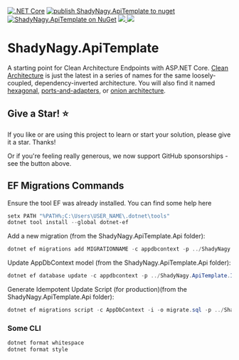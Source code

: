 [![.NET Core](https://github.com/ShadyNagy/ShadyNagy.ApiTemplate/workflows/.NET%20Core/badge.svg)](https://github.com/ShadyNagy/ShadyNagy.ApiTemplate/actions)
[![publish ShadyNagy.ApiTemplate to nuget](https://github.com/ShadyNagy/ShadyNagy.ApiTemplate/actions/workflows/publish.yml/badge.svg)](https://github.com/ShadyNagy/ShadyNagy.ApiTemplate/actions/workflows/publish.yml)
[![ShadyNagy.ApiTemplate on NuGet](https://img.shields.io/nuget/v/ShadyNagy.ApiTemplate?label=ShadyNagy.ApiTemplate)](https://www.nuget.org/packages/ShadyNagy.ApiTemplate/)
<a href="https://www.nuget.org/packages/ShadyNagy.ApiTemplate" alt="NuGet">
  <img src="https://img.shields.io/nuget/dt/ShadyNagy.ApiTemplate" />
</a>
<a href="https://github.com/ShadyNagy/Utilities/blob/master/LICENSE" alt="license">
  <img src="https://img.shields.io/badge/License-MIT-blue.svg" />
</a>

# ShadyNagy.ApiTemplate

A starting point for Clean Architecture Endpoints with ASP.NET Core. [Clean Architecture](https://8thlight.com/blog/uncle-bob/2012/08/13/the-clean-architecture.html) is just the latest in a series of names for the same loosely-coupled, dependency-inverted architecture. You will also find it named [hexagonal](http://alistair.cockburn.us/Hexagonal+architecture), [ports-and-adapters](http://www.dossier-andreas.net/software_architecture/ports_and_adapters.html), or [onion architecture](http://jeffreypalermo.com/blog/the-onion-architecture-part-1/).

## Give a Star! :star:
If you like or are using this project to learn or start your solution, please give it a star. Thanks!

Or if you're feeling really generous, we now support GitHub sponsorships - see the button above.

## EF Migrations Commands

Ensure the tool EF was already installed. You can find some help here
```powershell
setx PATH "%PATH%;C:\Users\USER_NAME\.dotnet\tools" 
dotnet tool install --global dotnet-ef
```

Add a new migration (from the ShadyNagy.ApiTemplate.Api folder):

```powershell
dotnet ef migrations add MIGRATIONNAME -c appdbcontext -p ../ShadyNagy.ApiTemplate.Infrastructure/ShadyNagy.ApiTemplate.Infrastructure.csproj -s ShadyNagy.ApiTemplate.Api.csproj -o Data/Migrations
```

Update AppDbContext model (from the ShadyNagy.ApiTemplate.Api folder):

```powershell
dotnet ef database update -c appdbcontext -p ../ShadyNagy.ApiTemplate.Infrastructure/ShadyNagy.ApiTemplate.Infrastructure.csproj -s ShadyNagy.ApiTemplate.Api.csproj
```

Generate Idempotent Update Script (for production)(from the ShadyNagy.ApiTemplate.Api folder):

```powershell
dotnet ef migrations script -c AppDbContext -i -o migrate.sql -p ../ShadyNagy.ApiTemplate.Infrastructure/ShadyNagy.ApiTemplate.Infrastructure.csproj -s ShadyNagy.ApiTemplate.Api.csproj
```

### Some CLI
```powershell
dotnet format whitespace
dotnet format style
```
